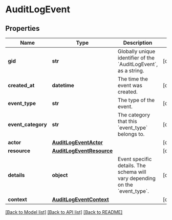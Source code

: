 # AuditLogEvent

## Properties
Name | Type | Description | Notes
------------ | ------------- | ------------- | -------------
**gid** | **str** | Globally unique identifier of the &#x60;AuditLogEvent&#x60;, as a string. | [optional] 
**created_at** | **datetime** | The time the event was created. | [optional] 
**event_type** | **str** | The type of the event. | [optional] 
**event_category** | **str** | The category that this &#x60;event_type&#x60; belongs to. | [optional] 
**actor** | [**AuditLogEventActor**](AuditLogEventActor.md) |  | [optional] 
**resource** | [**AuditLogEventResource**](AuditLogEventResource.md) |  | [optional] 
**details** | **object** | Event specific details. The schema will vary depending on the &#x60;event_type&#x60;. | [optional] 
**context** | [**AuditLogEventContext**](AuditLogEventContext.md) |  | [optional] 

[[Back to Model list]](../README.md#documentation-for-models) [[Back to API list]](../README.md#documentation-for-api-endpoints) [[Back to README]](../README.md)

